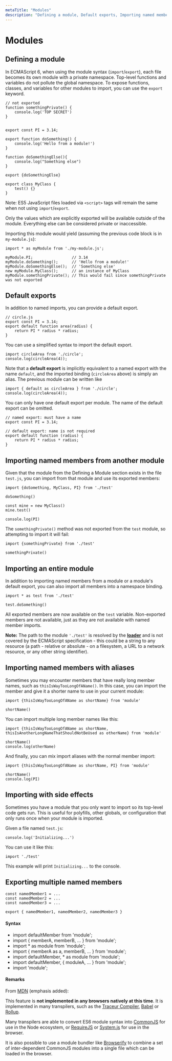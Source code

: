 ```yaml
---
metaTitle: "Modules"
description: "Defining a module, Default exports, Importing named members from another module, Importing an entire module, Importing named members with aliases, Importing with side effects, Exporting multiple named members"
---
```


# Modules




## Defining a module


In ECMAScript 6, when using the module syntax (`import`/`export`), each file becomes its own module with a private namespace. Top-level functions and variables do not pollute the global namespace. To expose functions, classes, and variables for other modules to import, you can use the `export` keyword.

```
// not exported
function somethingPrivate() {
    console.log('TOP SECRET')
}


export const PI = 3.14;

export function doSomething() {
    console.log('Hello from a module!')
}

function doSomethingElse(){ 
    console.log("Something else")
}

export {doSomethingElse}

export class MyClass {
    test() {}
}

```

Note: ES5 JavaScript files loaded via `<script>` tags will remain the same when not using `import`/`export`.

Only the values which are explicitly exported will be available outside of the module. Everything else can be considered private or inaccessible.

Importing this module would yield (assuming the previous code block is in `my-module.js`):

```
import * as myModule from './my-module.js';

myModule.PI;                 // 3.14
myModule.doSomething();      // 'Hello from a module!'
myModule.doSomethingElse();  // 'Something else'
new myModule.MyClass();      // an instance of MyClass
myModule.somethingPrivate(); // This would fail since somethingPrivate was not exported

```



## Default exports


In addition to named imports, you can provide a default export.

```
// circle.js
export const PI = 3.14;
export default function area(radius) {
    return PI * radius * radius;
}

```

You can use a simplified syntax to import the default export.

```
import circleArea from './circle';
console.log(circleArea(4));

```

Note that a **default export** is implicitly equivalent to a named export with the name `default`, and the imported binding (`circleArea` above) is simply an alias. The previous module can be written like

```
import { default as circleArea } from './circle';
console.log(circleArea(4));

```

You can only have one default export per module. The name of the default export can be omitted.

```
// named export: must have a name
export const PI = 3.14;

// default export: name is not required
export default function (radius) {  
    return PI * radius * radius;
}

```



## Importing named members from another module


Given that the module from the Defining a Module section exists in the file `test.js`, you can import from that module and use its exported members:

```
import {doSomething, MyClass, PI} from './test'

doSomething()

const mine = new MyClass()
mine.test()

console.log(PI)

```

The `somethingPrivate()` method was not exported from the `test` module, so attempting to import it will fail:

```
import {somethingPrivate} from './test'

somethingPrivate()

```



## Importing an entire module


In addition to importing named members from a module or a module's default export, you can also import all members into a namespace binding.

```
import * as test from './test'

test.doSomething()

```

All exported members are now available on the `test` variable. Non-exported members are not available, just as they are not available with named member imports.

**Note:** The path to the module `'./test'` is resolved by the [**loader**](https://whatwg.github.io/loader/) and is not covered by the ECMAScript specification - this could be a string to any resource (a path - relative or absolute - on a filesystem, a URL to a network resource, or any other string identifier).



## Importing named members with aliases


Sometimes you may encounter members that have really long member names, such as `thisIsWayTooLongOfAName()`. In this case, you can import the member and give it a shorter name to use in your current module:

```
import {thisIsWayTooLongOfAName as shortName} from 'module'

shortName()

```

You can import multiple long member names like this:

```
import {thisIsWayTooLongOfAName as shortName, thisIsAnotherLongNameThatShouldNotBeUsed as otherName} from 'module'

shortName()
console.log(otherName)

```

And finally, you can mix import aliases with the normal member import:

```
import {thisIsWayTooLongOfAName as shortName, PI} from 'module'

shortName()
console.log(PI)

```



## Importing with side effects


Sometimes you have a module that you only want to import so its top-level code gets run. This is useful for polyfills, other globals, or configuration that only runs once when your module is imported.

Given a file named `test.js`:

```
console.log('Initializing...')

```

You can use it like this:

```
import './test'

```

This example will print `Initializing...` to the console.



## Exporting multiple named members


```
const namedMember1 = ...
const namedMember2 = ...
const namedMember3 = ...

export { namedMember1, namedMember2, namedMember3 }

```



#### Syntax


- import defaultMember from 'module';
- import { memberA, memberB, ... } from 'module';
- import * as module from 'module';
- import { memberA as a, memberB, ... } from 'module';
- import defaultMember, * as module from 'module';
- import defaultMember, { moduleA, ... } from 'module';
- import 'module';



#### Remarks


From [MDN](https://developer.mozilla.org/en-US/docs/Web/JavaScript/Reference/Statements/import) (emphasis added):

> 
This feature is **not implemented in any browsers natively at this time**. It is implemented in many transpilers, such as the [Traceur Compiler](https://github.com/google/traceur-compiler), [Babel](https://babeljs.io) or [Rollup](http://rollupjs.org).


Many transpilers are able to convert ES6 module syntax into [CommonJS](http://wiki.commonjs.org/wiki/Modules/1.1) for use in the Node ecosystem, or [RequireJS](http://requirejs.org) or [System.js](https://github.com/systemjs/systemjs) for use in the browser.

It is also possible to use a module bundler like [Browserify](http://browserify.org/) to combine a set of inter-dependent CommonJS modules into a single file which can be loaded in the browser.

